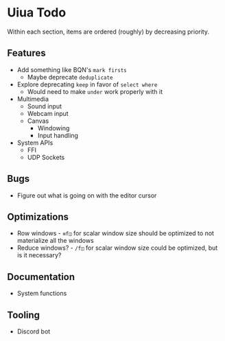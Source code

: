 # Uiua Todo
Within each section, items are ordered (roughly) by decreasing priority.

## Features
- Add something like BQN's `mark firsts`
  - Maybe deprecate `deduplicate`
- Explore deprecating `keep` in favor of `select where`
  - Would need to make `under` work properly with it
- Multimedia
  - Sound input
  - Webcam input
  - Canvas
    - Windowing
    - Input handling
- System APIs
  - FFI
  - UDP Sockets

## Bugs
- Figure out what is going on with the editor cursor

## Optimizations
- Row windows - `≡f◫` for scalar window size should be optimized to not materialize all the windows
- Reduce windows? - `/f◫` for scalar window size could be optimized, but is it necessary?

## Documentation
- System functions

## Tooling
- Discord bot
